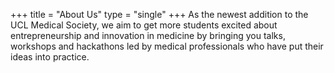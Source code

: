 +++
title = "About Us"
type = "single"
+++
As the newest addition to the UCL Medical Society, we aim to get more students excited about entrepreneurship and innovation in medicine by bringing you talks, workshops and hackathons led by medical professionals who have put their ideas into practice.
